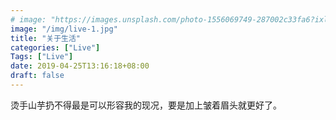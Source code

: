 ```yaml
---
# image: "https://images.unsplash.com/photo-1556069749-287002c33fa6?ixlib=rb-1.2.1&ixid=eyJhcHBfaWQiOjEyMDd9&auto=format&fit=crop&w=1491&q=80"
image: "/img/live-1.jpg"
title: "关于生活"
categories: ["Live"]
Tags: ["Live"]
date: 2019-04-25T13:16:18+08:00
draft: false
---
```

烫手山芋扔不得最是可以形容我的现况，要是加上皱着眉头就更好了。